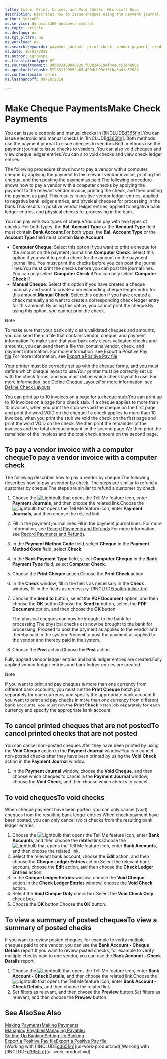 ```yaml
---
title: Issue, Print, Cancel, and Void Checks| Microsoft Docs
description: Describes how to issue cheques using the payment journal, print cheques, and void or view cheque ledger entries in Business Central.
author: SorenGP
ms.service: dynamics365-business-central
ms.topic: article
ms.devlang: na
ms.tgt_pltfrm: na
ms.workload: na
ms.search.keywords: payment journal, print check, vendor payment, creditor, debt, balance due, AP
ms.date: 10/01/2018
ms.author: sgroespe
ms.translationtype: HT
ms.sourcegitcommit: 9dbd92409ba02281f008246194f3ce0c53e4e001
ms.openlocfilehash: 572831f99559a65c490dcb93e13fba3bdfc57688
ms.contentlocale: en-nz
ms.lasthandoff: 09/28/2018

---
```

# <a name="make-check-payments"></a><span data-ttu-id="f76a9-103">Make Cheque Payments</span><span class="sxs-lookup"><span data-stu-id="f76a9-103">Make Check Payments</span></span>
<span data-ttu-id="f76a9-104">You can issue electronic and manual checks in [!INCLUDE[d365fin](includes/d365fin_md.md)].</span><span class="sxs-lookup"><span data-stu-id="f76a9-104">You can issue electronic and manual checks in [!INCLUDE[d365fin](includes/d365fin_md.md)].</span></span> <span data-ttu-id="f76a9-105">Both methods use the payment journal to issue cheques to vendors.</span><span class="sxs-lookup"><span data-stu-id="f76a9-105">Both methods use the payment journal to issue checks to vendors.</span></span> <span data-ttu-id="f76a9-106">You can also void cheques and view cheque ledger entries.</span><span class="sxs-lookup"><span data-stu-id="f76a9-106">You can also void checks and view check ledger entries.</span></span>

<span data-ttu-id="f76a9-107">The following procedure shows how to pay a vendor with a computer cheque by applying the payment to the relevant vendor invoice, printing the cheque, and then posting the payment as paid.</span><span class="sxs-lookup"><span data-stu-id="f76a9-107">The following procedure shows how to pay a vendor with a computer checks by applying the payment to the relevant vendor invoice, printing the check, and then posting the payment as paid.</span></span> <span data-ttu-id="f76a9-108">This results in positive vendor ledger entries, applied to negative bank ledger entries, and physical cheques for processing in the bank.</span><span class="sxs-lookup"><span data-stu-id="f76a9-108">This results in positive vendor ledger entries, applied to negative bank ledger entries, and physical checks for processing in the bank.</span></span>

<span data-ttu-id="f76a9-109">You can pay with two types of cheque.</span><span class="sxs-lookup"><span data-stu-id="f76a9-109">You can pay with two types of checks.</span></span> <span data-ttu-id="f76a9-110">For both types, the **Bal. Account Type** or the **Account Type** field must contain **Bank Account**.</span><span class="sxs-lookup"><span data-stu-id="f76a9-110">For both types, the **Bal. Account Type** or the **Account Type** field must contain **Bank Account**.</span></span>

- <span data-ttu-id="f76a9-111">**Computer Cheque**: Select this option if you want to print a cheque for the amount on the payment journal line.</span><span class="sxs-lookup"><span data-stu-id="f76a9-111">**Computer Check**: Select this option if you want to print a check for the amount on the payment journal line.</span></span> <span data-ttu-id="f76a9-112">You must print the checks before you can post the journal lines.</span><span class="sxs-lookup"><span data-stu-id="f76a9-112">You must print the checks before you can post the journal lines.</span></span> <span data-ttu-id="f76a9-113">You can only select **Computer Check** if</span><span class="sxs-lookup"><span data-stu-id="f76a9-113">You can only select **Computer Check** if</span></span>
- <span data-ttu-id="f76a9-114">**Manual Cheque**: Select this option if you have created a cheque manually and want to create a corresponding cheque ledger entry for this amount.</span><span class="sxs-lookup"><span data-stu-id="f76a9-114">**Manual Check**: Select this option if you have created a check manually and want to create a corresponding check ledger entry for this amount.</span></span> <span data-ttu-id="f76a9-115">By using this option, you cannot print the cheque.</span><span class="sxs-lookup"><span data-stu-id="f76a9-115">By using this option, you cannot print the check.</span></span>

> [!NOTE]  
> <span data-ttu-id="f76a9-116">To make sure that your bank only clears validated cheques and amounts, you can send them a file that contains vendor, cheque, and payment information.</span><span class="sxs-lookup"><span data-stu-id="f76a9-116">To make sure that your bank only clears validated checks and amounts, you can send them a file that contains vendor, check, and payment information.</span></span> <span data-ttu-id="f76a9-117">For more information, see [Export a Positive Pay file](finance-how-positive-pay.md).</span><span class="sxs-lookup"><span data-stu-id="f76a9-117">For more information, see [Export a Positive Pay file](finance-how-positive-pay.md).</span></span>

<span data-ttu-id="f76a9-118">Your printer must be correctly set up with the cheque forms, and you must define which cheque layout to use.</span><span class="sxs-lookup"><span data-stu-id="f76a9-118">Your printer must be correctly set up with the check forms, and you must define which check layout to use.</span></span> <span data-ttu-id="f76a9-119">For more information, see [Define Cheque Layouts](finance-how-define-check-layouts.md)</span><span class="sxs-lookup"><span data-stu-id="f76a9-119">For more information, see [Define Check Layouts](finance-how-define-check-layouts.md)</span></span>

<span data-ttu-id="f76a9-120">You can print up to 10 invoices on a page for a cheque stub.</span><span class="sxs-lookup"><span data-stu-id="f76a9-120">You can print up to 10 invoices on a page for a check stub.</span></span> <span data-ttu-id="f76a9-121">If a cheque applies to more than 10 invoices, when you print the stub we void the cheque on the first page and print the word VOID on the cheque.</span><span class="sxs-lookup"><span data-stu-id="f76a9-121">If a check applies to more than 10 invoices, when you print the stub we void the check on the first page and print the word VOID on the check.</span></span> <span data-ttu-id="f76a9-122">We then print the remainder of the invoices and the total cheque amount on the second page.</span><span class="sxs-lookup"><span data-stu-id="f76a9-122">We then print the remainder of the invoices and the total check amount on the second page.</span></span> 

## <a name="to-pay-a-vendor-invoice-with-a-computer-check"></a><span data-ttu-id="f76a9-123">To pay a vendor invoice with a computer cheque</span><span class="sxs-lookup"><span data-stu-id="f76a9-123">To pay a vendor invoice with a computer check</span></span>
<span data-ttu-id="f76a9-124">The following describes how to pay a vendor by cheque.</span><span class="sxs-lookup"><span data-stu-id="f76a9-124">The following describes how to pay a vendor by check.</span></span> <span data-ttu-id="f76a9-125">The steps are similar to refund a customer by cheque.</span><span class="sxs-lookup"><span data-stu-id="f76a9-125">The steps are similar to refund a customer by check.</span></span>

1. <span data-ttu-id="f76a9-126">Choose the ![Lightbulb that opens the Tell Me feature](media/ui-search/search_small.png "Tell me what you want to do") icon, enter **Payment Journals**, and then choose the related link.</span><span class="sxs-lookup"><span data-stu-id="f76a9-126">Choose the ![Lightbulb that opens the Tell Me feature](media/ui-search/search_small.png "Tell me what you want to do") icon, enter **Payment Journals**, and then choose the related link.</span></span>
2. <span data-ttu-id="f76a9-127">Fill in the payment journal lines.</span><span class="sxs-lookup"><span data-stu-id="f76a9-127">Fill in the payment journal lines.</span></span> <span data-ttu-id="f76a9-128">For more information, see [Record Payments and Refunds](payables-how-post-payments-refunds.md).</span><span class="sxs-lookup"><span data-stu-id="f76a9-128">For more information, see [Record Payments and Refunds](payables-how-post-payments-refunds.md).</span></span>
3. <span data-ttu-id="f76a9-129">In the **Payment Method Code** field, select **Cheque**.</span><span class="sxs-lookup"><span data-stu-id="f76a9-129">In the **Payment Method Code** field, select **Check**.</span></span>
4. <span data-ttu-id="f76a9-130">In the **Bank Payment Type** field, select **Computer Cheque**.</span><span class="sxs-lookup"><span data-stu-id="f76a9-130">In the **Bank Payment Type** field, select **Computer Check**.</span></span>
5. <span data-ttu-id="f76a9-131">Choose the **Print Cheque** action.</span><span class="sxs-lookup"><span data-stu-id="f76a9-131">Choose the **Print Check** action.</span></span>
6. <span data-ttu-id="f76a9-132">In the **Check** window, fill in the fields as necessary.</span><span class="sxs-lookup"><span data-stu-id="f76a9-132">In the **Check** window, fill in the fields as necessary.</span></span> [!INCLUDE[tooltip-inline-tip](includes/tooltip-inline-tip_md.md)]
7. <span data-ttu-id="f76a9-133">Choose the **Send to** button, select the **PDF Document** option, and then choose the **OK** button.</span><span class="sxs-lookup"><span data-stu-id="f76a9-133">Choose the **Send to** button, select the **PDF Document** option, and then choose the **OK** button.</span></span>

    <span data-ttu-id="f76a9-134">The physical cheques can now be brought to the bank for processing.</span><span class="sxs-lookup"><span data-stu-id="f76a9-134">The physical checks can now be brought to the bank for processing.</span></span> <span data-ttu-id="f76a9-135">Proceed to post the payment as applied to the vendor and thereby paid in the system.</span><span class="sxs-lookup"><span data-stu-id="f76a9-135">Proceed to post the payment as applied to the vendor and thereby paid in the system.</span></span>
8. <span data-ttu-id="f76a9-136">Choose the **Post** action.</span><span class="sxs-lookup"><span data-stu-id="f76a9-136">Choose the **Post** action.</span></span>

<span data-ttu-id="f76a9-137">Fully applied vendor ledger entries and bank ledger entries are created.</span><span class="sxs-lookup"><span data-stu-id="f76a9-137">Fully applied vendor ledger entries and bank ledger entries are created.</span></span>

> [!NOTE]  
> <span data-ttu-id="f76a9-138">If you want to print and pay cheques in more than one currency from different bank accounts, you must run the **Print Cheque** batch job separately for each currency and specify the appropriate bank account.</span><span class="sxs-lookup"><span data-stu-id="f76a9-138">If you want to print and pay checks in more than one currency from different bank accounts, you must run the **Print Check** batch job separately for each currency and specify the appropriate bank account.</span></span>

## <a name="to-cancel-printed-checks-that-are-not-posted"></a><span data-ttu-id="f76a9-139">To cancel printed cheques that are not posted</span><span class="sxs-lookup"><span data-stu-id="f76a9-139">To cancel printed checks that are not posted</span></span>
<span data-ttu-id="f76a9-140">You can cancel non-posted cheques after they have been printed by using the **Void Cheque** action in the **Payment Journal** window.</span><span class="sxs-lookup"><span data-stu-id="f76a9-140">You can cancel non-posted checks after they have been printed by using the **Void Check** action in the **Payment Journal** window.</span></span>

1. <span data-ttu-id="f76a9-141">In the **Payment Journal** window, choose the **Void Cheque**, and then choose which cheques to cancel.</span><span class="sxs-lookup"><span data-stu-id="f76a9-141">In the **Payment Journal** window, choose the **Void Check**, and then choose which checks to cancel.</span></span>

## <a name="to-void-checks"></a><span data-ttu-id="f76a9-142">To void cheques</span><span class="sxs-lookup"><span data-stu-id="f76a9-142">To void checks</span></span>
<span data-ttu-id="f76a9-143">When cheque payment have been posted, you can only cancel (void) cheques from the resulting bank ledger entries.</span><span class="sxs-lookup"><span data-stu-id="f76a9-143">When check payment have been posted, you can only cancel (void) checks from the resulting bank ledger entries.</span></span>

1. <span data-ttu-id="f76a9-144">Choose the ![Lightbulb that opens the Tell Me feature](media/ui-search/search_small.png "Tell me what you want to do") icon, enter **Bank Accounts**, and then choose the related link.</span><span class="sxs-lookup"><span data-stu-id="f76a9-144">Choose the ![Lightbulb that opens the Tell Me feature](media/ui-search/search_small.png "Tell me what you want to do") icon, enter **Bank Accounts**, and then choose the related link.</span></span>
2. <span data-ttu-id="f76a9-145">Select the relevant bank account, choose the **Edit** action, and then choose the **Cheque Ledger Entries** action.</span><span class="sxs-lookup"><span data-stu-id="f76a9-145">Select the relevant bank account, choose the **Edit** action, and then choose the **Check Ledger Entries** action.</span></span>
3. <span data-ttu-id="f76a9-146">In the **Cheque Ledger Entries** window, choose the **Void Cheque** action.</span><span class="sxs-lookup"><span data-stu-id="f76a9-146">In the **Check Ledger Entries** window, choose the **Void Check** action.</span></span>
4. <span data-ttu-id="f76a9-147">Select the **Void Cheque Only** check box.</span><span class="sxs-lookup"><span data-stu-id="f76a9-147">Select the **Void Check Only** check box.</span></span>
5. <span data-ttu-id="f76a9-148">Choose the **OK** button.</span><span class="sxs-lookup"><span data-stu-id="f76a9-148">Choose the **OK** button.</span></span>

## <a name="to-view-a-summary-of-posted-checks"></a><span data-ttu-id="f76a9-149">To view a summary of posted cheques</span><span class="sxs-lookup"><span data-stu-id="f76a9-149">To view a summary of posted checks</span></span>
<span data-ttu-id="f76a9-150">If you want to review posted cheques, for example to verify multiple cheques paid to one vendor, you can use the **Bank Account - Cheque Details** report.</span><span class="sxs-lookup"><span data-stu-id="f76a9-150">If you want to review posted checks, for example to verify multiple checks paid to one vendor, you can use the **Bank Account - Check Details** report.</span></span>
1. <span data-ttu-id="f76a9-151">Choose the ![Lightbulb that opens the Tell Me feature](media/ui-search/search_small.png "Tell me what you want to do") icon, enter **Bank Account - Check Details**, and then choose the related link.</span><span class="sxs-lookup"><span data-stu-id="f76a9-151">Choose the ![Lightbulb that opens the Tell Me feature](media/ui-search/search_small.png "Tell me what you want to do") icon, enter **Bank Account - Check Details**, and then choose the related link.</span></span>
2. <span data-ttu-id="f76a9-152">Set filters as relevant, and then choose the **Preview** button.</span><span class="sxs-lookup"><span data-stu-id="f76a9-152">Set filters as relevant, and then choose the **Preview** button.</span></span>

## <a name="see-also"></a><span data-ttu-id="f76a9-153">See Also</span><span class="sxs-lookup"><span data-stu-id="f76a9-153">See Also</span></span>
[<span data-ttu-id="f76a9-154">Making Payments</span><span class="sxs-lookup"><span data-stu-id="f76a9-154">Making Payments</span></span>](payables-make-payments.md)  
[<span data-ttu-id="f76a9-155">Managing Payables</span><span class="sxs-lookup"><span data-stu-id="f76a9-155">Managing Payables</span></span>](payables-manage-payables.md)  
[<span data-ttu-id="f76a9-156">Setting Up Banking</span><span class="sxs-lookup"><span data-stu-id="f76a9-156">Setting Up Banking</span></span>](bank-setup-banking.md)  
[<span data-ttu-id="f76a9-157">Export a Positive Pay file</span><span class="sxs-lookup"><span data-stu-id="f76a9-157">Export a Positive Pay file</span></span>](finance-how-positive-pay.md)  
<span data-ttu-id="f76a9-158">[Working with [!INCLUDE[d365fin](includes/d365fin_md.md)]](ui-work-product.md)</span><span class="sxs-lookup"><span data-stu-id="f76a9-158">[Working with [!INCLUDE[d365fin](includes/d365fin_md.md)]](ui-work-product.md)</span></span>  

